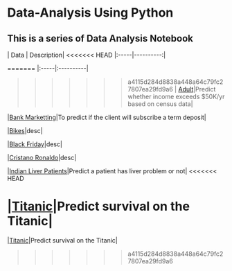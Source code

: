 # Data-Analysis Using Python

## This is a series of Data Analysis Notebook


| Data | Description|
<<<<<<< HEAD
|:-----|----------:|

=======
|:-----|:----------|
>>>>>>> a4115d284d8838a448a64c79fc27807ea29fd9a6
| [Adult](https://github.com/skj092/Adult)|Predict whether income exceeds $50K/yr based on census data|

|[Bank Marketting](https://github.com/skj092/Bank_Marketting)|To predict if the client will subscribe a term deposit|

|[Bikes](#)|desc|

|[Black Friday](#)|desc|

|[Cristano Ronaldo](#)|desc|

|[Indian Liver Patients](https://github.com/skj092/ILDP)|Predict a patient has liver problem or not|
<<<<<<< HEAD

|[Titanic](https://github.com/skj092/Titanic_Data_Analysis)|Predict survival on the Titanic|
=======
|[Titanic](https://github.com/skj092/Titanic_Data_Analysis)|Predict survival on the Titanic|
>>>>>>> a4115d284d8838a448a64c79fc27807ea29fd9a6
